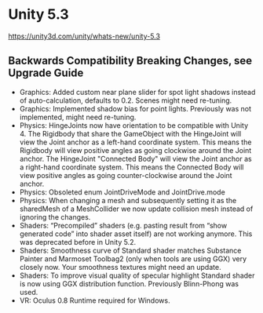 # Unity 5.3
https://unity3d.com/unity/whats-new/unity-5.3

## Backwards Compatibility Breaking Changes, see Upgrade Guide

<ul>
<li>Graphics: Added custom near plane slider for spot light shadows instead of auto-calculation, defaults to 0.2. Scenes might need re-tuning.</li>
<li>Graphics: Implemented shadow bias for point lights. Previously was not implemented, might need re-tuning.</li>
<li>Physics: HingeJoints now have orientation to be compatible with Unity 4. The Rigidbody that share the GameObject with the HingeJoint will view the Joint anchor as a left-hand coordinate system. This means the Rigidbody will view positive angles as going clockwise around the Joint anchor. The HingeJoint "Connected Body" will view the Joint anchor as a right-hand coordinate system. This means the Connected Body will view positive angles as going counter-clockwise around the Joint anchor.</li>
<li>Physics: Obsoleted enum JointDriveMode and JointDrive.mode</li>
<li>Physics: When changing a mesh and subsequently setting it as the sharedMesh of a MeshCollider we now update collision mesh instead of ignoring the changes.</li>
<li>Shaders: “Precompiled” shaders (e.g. pasting result from “show generated code” into shader asset itself) are not working anymore. This was deprecated before in Unity 5.2.</li>
<li>Shaders: Smoothness curve of Standard shader matches Substance Painter and Marmoset Toolbag2 (only when tools are using GGX) very closely now. Your smoothness textures might need an update.</li>
<li>Shaders: To improve visual quality of specular highlight Standard shader is now using GGX distribution function. Previously Blinn-Phong was used.</li>
<li>VR: Oculus 0.8 Runtime required for Windows.</li>
</ul>
